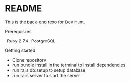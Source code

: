 # README

This is the back-end repo for Dev Hunt.

Prerequisites 

-Ruby 2.7.4
-PostgreSQL

Getting started

- Clone repository
- run bundle install in the terminal to install dependencies
- run rails db:setup to setup database
- run rails server to start the server